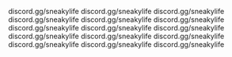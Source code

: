 discord.gg/sneakylife
discord.gg/sneakylife
discord.gg/sneakylife
discord.gg/sneakylife
discord.gg/sneakylife
discord.gg/sneakylife
discord.gg/sneakylife
discord.gg/sneakylife
discord.gg/sneakylife
discord.gg/sneakylife
discord.gg/sneakylife
discord.gg/sneakylife
discord.gg/sneakylife
discord.gg/sneakylife
discord.gg/sneakylife